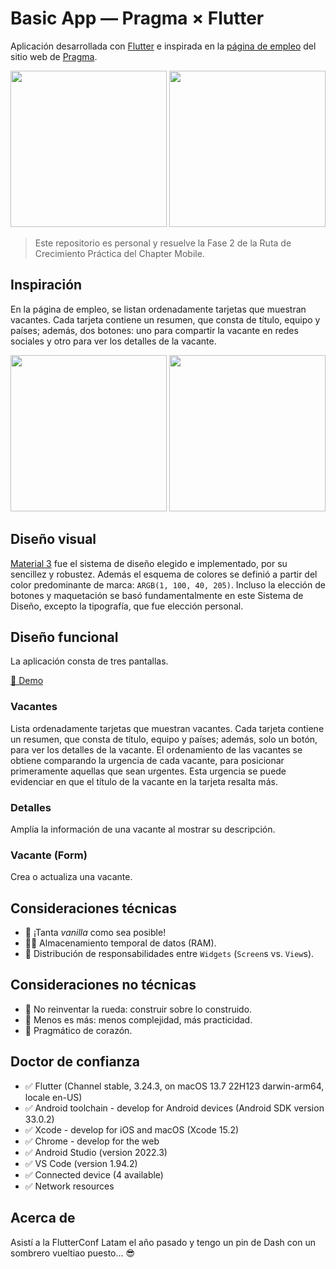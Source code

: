 # Basic App — Pragma × Flutter

Aplicación desarrollada con [Flutter](https://flutter.dev/) e inspirada en la [página de empleo](https://www.pragma.co/es/carrera/vacantes/) del sitio web de [Pragma](https://www.pragma.co/).

<img src="https://github.com/user-attachments/assets/b2c8ae0d-23e8-4347-a68f-67db7797de4f" width="250">
<img src="https://github.com/user-attachments/assets/c4413133-2094-4ed9-8648-d518aa2a207a" width="250">

> Este repositorio es personal y resuelve la Fase 2 de la Ruta de Crecimiento Práctica del Chapter Mobile.

## Inspiración

En la página de empleo, se listan ordenadamente tarjetas que muestran vacantes. Cada tarjeta contiene un resumen, que consta de título, equipo y países; además, dos botones: uno para compartir la vacante en redes sociales y otro para ver los detalles de la vacante.

<img src="https://github.com/user-attachments/assets/96dc46e7-4bf2-4bd1-acae-251d9666b0ed" width="250">
<img src="https://github.com/user-attachments/assets/94a8e5b6-e9c5-4eda-a6b9-e7130da6ce65" width="250">

## Diseño visual

[Material 3](https://m3.material.io/) fue el sistema de diseño elegido e implementado, por su sencillez y robustez. Además el esquema de colores se definió a partir del color predominante de marca: `ARGB(1, 100, 40, 205)`. Incluso la elección de botones y maquetación se basó fundamentalmente en este Sistema de Diseño, excepto la tipografía, que fue elección personal.

## Diseño funcional

La aplicación consta de tres pantallas.

[📀 Demo](https://github.com/user-attachments/assets/065e9d01-2c13-4db6-b53b-b3f929a9ff1e)

### Vacantes

Lista ordenadamente tarjetas que muestran vacantes. Cada tarjeta contiene un resumen, que consta de título, equipo y países; además, solo un botón, para ver los detalles de la vacante. El ordenamiento de las vacantes se obtiene comparando la urgencia de cada vacante, para posicionar primeramente aquellas que sean urgentes. Esta urgencia se puede evidenciar en que el título de la vacante en la tarjeta resalta más.

### Detalles

Amplía la información de una vacante al mostrar su descripción.

### Vacante (Form)

Crea o actualiza una vacante.

## Consideraciones técnicas

- 🍦 ¡Tanta _vanilla_ como sea posible!
- 😶‍🌫️ Almacenamiento temporal de datos (RAM).
- 🫡 Distribución de responsabilidades entre `Widgets` (`Screen`s vs. `View`s).

## Consideraciones no técnicas

- 🛞 No reinventar la rueda: construir sobre lo construido.
- 🧮 Menos es más: menos complejidad, más practicidad.
- 💜 Pragmático de corazón.

## Doctor de confianza

- ✅ Flutter (Channel stable, 3.24.3, on macOS 13.7 22H123 darwin-arm64, locale en-US)
- ✅ Android toolchain - develop for Android devices (Android SDK version 33.0.2)
- ✅ Xcode - develop for iOS and macOS (Xcode 15.2)
- ✅ Chrome - develop for the web
- ✅ Android Studio (version 2022.3)
- ✅ VS Code (version 1.94.2)
- ✅ Connected device (4 available)
- ✅ Network resources

## Acerca de

Asistí a la FlutterConf Latam el año pasado y tengo un pin de Dash con un sombrero vueltiao puesto... 😎
